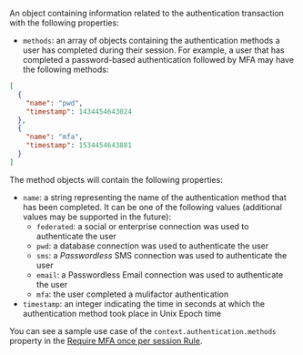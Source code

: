 An object containing information related to the authentication transaction with the following properties:

- `methods`: an array of objects containing the authentication methods a user has completed during their session. For example, a user that has completed a password-based authentication followed by MFA may have the following methods:

```json
[
  {
    "name": "pwd",
    "timestamp": 1434454643024
  },
  {
    "name": "mfa",
    "timestamp": 1534454643881
  }
]
```

The method objects will contain the following properties:

- `name`: a string representing the name of the authentication method that has been completed. It can be one of the following values (additional values may be supported in the future):
  - `federated`: a social or enterprise connection was used to authenticate the user
  - `pwd`: a database connection was used to authenticate the user
  - `sms`: a <dfn data-key="passwordless">Passwordless</dfn> SMS connection was used to authenticate the user
  - `email`: a Passwordless Email connection was used to authenticate the user
  - `mfa`: the user completed a mulifactor authentication
- `timestamp`: an integer indicating the time in seconds at which the authentication method took place in Unix Epoch time

You can see a sample use case of the `context.authentication.methods` property in the [Require MFA once per session Rule](https://github.com/auth0/rules/blob/master/src/rules/require-mfa-once-per-session.js).
